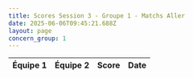 ```yaml
---
title: Scores Session 3 - Groupe 1 - Matchs Aller
date: 2025-06-06T09:45:21.688Z
layout: page
concern_group: 1
---
```




| Équipe 1 | Équipe 2 | Score | Date |
|----------|----------|-------|------|


